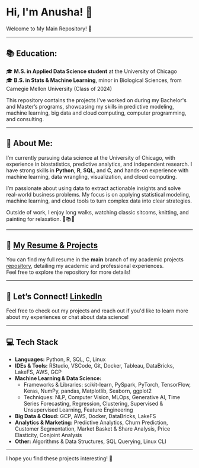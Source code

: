 # Hi, I'm Anusha! 🌟  
Welcome to My Main Repository! 👋

---

## 📚 **Education:**  

🎓 **M.S. in Applied Data Science student** at the University of Chicago  
🎓 **B.S. in Stats & Machine Learning**, minor in Biological Sciences, from Carnegie Mellon University (Class of 2024)  

This repository contains the projects I’ve worked on during my Bachelor's and Master’s programs, showcasing my skills in predictive modeling, machine learning, big data and cloud computing, computer programming, and consulting. 

---

## 🌸 **About Me:**   

I’m currently pursuing data science at the University of Chicago, with experience in biostatistics, predictive analytics, and independent research. I have strong skills in **Python**, **R**, **SQL**, and **C**, and hands-on experience with machine learning, data wrangling, visualization, and cloud computing.

I’m passionate about using data to extract actionable insights and solve real-world business problems. My focus is on applying statistical modeling, machine learning, and cloud tools to turn complex data into clear strategies.

Outside of work, I enjoy long walks, watching classic sitcoms, knitting, and painting for relaxation. 🎨📚🍝

---

## 📄 [My Resume & Projects](https://github.com/abhat09/abhat09/blob/main/anusha_bhat_resume.pdf)

You can find my full resume in the **main** branch of my academic projects [repository](https://github.com/abhat09/abhat09/tree/main), detailing my academic and professional experiences.  
Feel free to explore the repository for more details!

---

## 🌱 **Let’s Connect!**  [LinkedIn](https://www.linkedin.com/in/anushabhat09)
Feel free to check out my projects and reach out if you'd like to learn more about my experiences or chat about data science!  



---

## 💻 **Tech Stack**

- **Languages:** Python, R, SQL, C, Linux  
- **IDEs & Tools:** RStudio, VSCode, Git, Docker, Tableau, DataBricks, LakeFS, AWS, GCP  
- **Machine Learning & Data Science:**  
  - Frameworks & Libraries: scikit-learn, PySpark, PyTorch, TensorFlow, Keras, NumPy, pandas, Matplotlib, Seaborn, ggplot2  
  - Techniques: NLP, Computer Vision, MLOps, Generative AI, Time Series Forecasting, Regression, Clustering, Supervised & Unsupervised Learning, Feature Engineering  
- **Big Data & Cloud:** GCP, AWS, Docker, DataBricks, LakeFS  
- **Analytics & Marketing:** Predictive Analytics, Churn Prediction, Customer Segmentation, Market Basket & Share Analysis, Price Elasticity, Conjoint Analysis  
- **Other:** Algorithms & Data Structures, SQL Querying, Linux CLI  


---

I hope you find these projects interesting! 🚀
